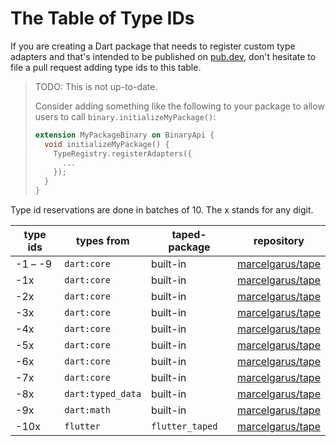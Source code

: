 # The Table of Type IDs

If you are creating a Dart package that needs to register custom type adapters and that's intended to be published on [pub.dev](https://pub.dev), don't hesitate to file a pull request adding type ids to this table.

> TODO: This is not up-to-date.
>
> Consider adding something like the following to your package to allow users to call `binary.initializeMyPackage()`:
>
> ```dart
> extension MyPackageBinary on BinaryApi {
>   void initializeMyPackage() {
>     TypeRegistry.registerAdapters({
>       ...
>     });
>   }
> }
> ```

Type id reservations are done in batches of 10. The x stands for any digit.

| type ids | types from        | taped-package   | repository                                              |
| -------- | ----------------- | --------------- | ------------------------------------------------------- |
| -1 – -9  | `dart:core`       | built-in        | [marcelgarus/tape](https://github.com/marcelgarus/tape) |
| -1x      | `dart:core`       | built-in        | [marcelgarus/tape](https://github.com/marcelgarus/tape) |
| -2x      | `dart:core`       | built-in        | [marcelgarus/tape](https://github.com/marcelgarus/tape) |
| -3x      | `dart:core`       | built-in        | [marcelgarus/tape](https://github.com/marcelgarus/tape) |
| -4x      | `dart:core`       | built-in        | [marcelgarus/tape](https://github.com/marcelgarus/tape) |
| -5x      | `dart:core`       | built-in        | [marcelgarus/tape](https://github.com/marcelgarus/tape) |
| -6x      | `dart:core`       | built-in        | [marcelgarus/tape](https://github.com/marcelgarus/tape) |
| -7x      | `dart:core`       | built-in        | [marcelgarus/tape](https://github.com/marcelgarus/tape) |
| -8x      | `dart:typed_data` | built-in        | [marcelgarus/tape](https://github.com/marcelgarus/tape) |
| -9x      | `dart:math`       | built-in        | [marcelgarus/tape](https://github.com/marcelgarus/tape) |
| -10x     | `flutter`         | `flutter_taped` | [marcelgarus/tape](https://github.com/marcelgarus/tape) |
